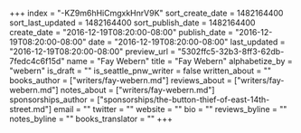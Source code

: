 +++
index = "-KZ9m6hHiCmgxkHnrV9K"
sort_create_date = 1482164400
sort_last_updated = 1482164400
sort_publish_date = 1482164400
create_date = "2016-12-19T08:20:00-08:00"
publish_date = "2016-12-19T08:20:00-08:00"
date = "2016-12-19T08:20:00-08:00"
last_updated = "2016-12-19T08:20:00-08:00"
preview_url = "5302ffc5-32b3-8ff3-62db-7fedc4c6f15d"
name = "Fay Webern"
title = "Fay Webern"
alphabetize_by = "webern"
is_draft = ""
is_seattle_pnw_writer = false
written_about = ""
books_author = ["writers/fay-webern.md"]
reviews_about = ["writers/fay-webern.md"]
notes_about = ["writers/fay-webern.md"]
sponsorships_author = ["sponsorships/the-button-thief-of-east-14th-street.md"]
email = ""
twitter = ""
website = ""
bio = ""
reviews_byline = ""
notes_byline = ""
books_translator = ""
+++
